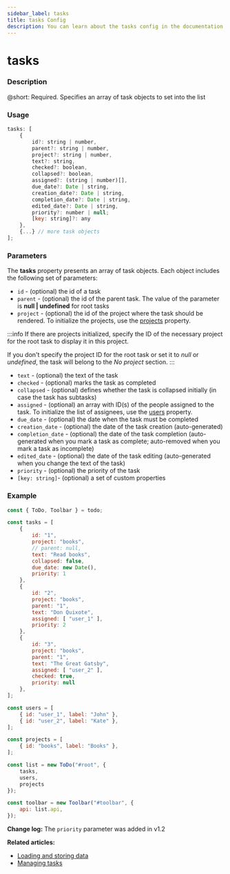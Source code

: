 ```yaml
---
sidebar_label: tasks
title: tasks Config
description: You can learn about the tasks config in the documentation of the DHTMLX JavaScript To Do List library. Browse developer guides and API reference, try out code examples and live demos, and download a free 30-day evaluation version of DHTMLX To Do List.
---
```


# tasks

### Description

@short: Required. Specifies an array of task objects to set into the list

### Usage

~~~js
tasks: [
    {
        id?: string | number,
        parent?: string | number,
        project?: string | number,
        text?: string,
        checked?: boolean,
        collapsed?: boolean,
        assigned?: (string | number)[],
        due_date?: Date | string,
        creation_date?: Date | string,
        completion_date?: Date | string,
        edited_date?: Date | string,
        priority?: number | null;
        [key: string]?: any
    },
    {...} // more task objects
];
~~~

### Parameters

The **tasks** property presents an array of task objects. Each object includes the following set of parameters:

- `id` - (optional) the id of a task
- `parent` - (optional) the id of the parent task. The value of the parameter is **null | undefined** for root tasks
- `project` - (optional) the id of the project where the task should be rendered. To initialize the projects, use the [projects](api/configs/projects_config.md) property.

:::info
If there are projects initialized, specify the ID of the necessary project for the root task to display it in this project.

If you don't specify the project ID for the root task or set it to *null* or *undefined*, the task will belong to the *No project* section.
:::

- `text` - (optional) the text of the task
- `checked` - (optional) marks the task as completed
- `collapsed` - (optional) defines whether the task is collapsed initially (in case the task has subtasks)
- `assigned` - (optional) an array with ID(s) of the people assigned to the task. To initialize the list of assignees, use the [users](api/configs/users_config.md) property.
- `due_date` - (optional) the date when the task must be completed
- `creation_date` - (optional) the date of the task creation (auto-generated)
- `completion_date` - (optional) the date of the task completion (auto-generated when you mark a task as complete; auto-removed when you mark a task as incomplete)
- `edited_date` - (optional) the date of the task editing (auto-generated when you change the text of the task)
- `priority` - (optional) the priority of the task
- `[key: string]`- (optional) a set of custom properties

### Example

~~~js {3-27,39}
const { ToDo, Toolbar } = todo;

const tasks = [
    {
        id: "1",
        project: "books",
        // parent: null,
        text: "Read books",
        collapsed: false,
        due_date: new Date(),
        priority: 1
    },
    {
        id: "2",
        project: "books",
        parent: "1",
        text: "Don Quixote",
        assigned: [ "user_1" ],
        priority: 2
    },
    {
        id: "3",
        project: "books",
        parent: "1",
        text: "The Great Gatsby",
        assigned: [ "user_2" ],
        checked: true,
        priority: null
    },
];

const users = [
    { id: "user_1", label: "John" },
    { id: "user_2", label: "Kate" },
];

const projects = [
    { id: "books", label: "Books" },
];

const list = new ToDo("#root", {
	tasks,
	users,
	projects
});

const toolbar = new Toolbar("#toolbar", {
    api: list.api,
});
~~~

**Change log:** The `priority` parameter was added in v1.2

**Related articles:**
- [Loading and storing data](guides/loading_data.md)
- [Managing tasks](guides/task_index.md)
